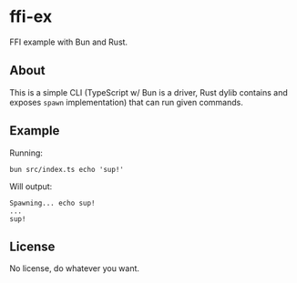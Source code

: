# ffi-ex

FFI example with Bun and Rust.

## About

This is a simple CLI (TypeScript w/ Bun is a driver, Rust dylib contains and exposes `spawn` implementation) that can run given commands.

## Example

Running:

```shell
bun src/index.ts echo 'sup!'
```

Will output:

```
Spawning... echo sup!
...
sup!
```

## License

No license, do whatever you want.
